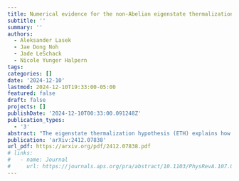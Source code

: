 ```yaml
---
title: Numerical evidence for the non-Abelian eigenstate thermalization hypothesis
subtitle: ''
summary: ''
authors:
  - Aleksander Lasek
  - Jae Dong Noh
  - Jade LeSchack
  - Nicole Yunger Halpern
tags:
categories: []
date: '2024-12-10'
lastmod: 2024-12-10T19:33:00-05:00
featured: false
draft: false
projects: []
publishDate: '2024-12-10T00:33:00.091248Z'
publication_types:
  - '3'
abstract: "The eigenstate thermalization hypothesis (ETH) explains how generic quantum many-body systems thermalize internally. It implies that local operators' time-averaged expectation values approximately equal their thermal expectation values, regardless of microscopic details. The ETH's range of applicability therefore impacts theory and experiments. Murthy $\textit{et al.}$ recently showed that non-Abelian symmetries conflict with the ETH. Such symmetries have excited interest in quantum thermodynamics lately, as they are equivalent to conserved quantities that fail to commute with each other and noncommutation is a quintessentially quantum phenomenon. Murthy $\textit{et al.}$ proposed a non-Abelian ETH, which we support numerically. The numerics model a one-dimensional (1D) next-nearest-neighbor Heisenberg chain of up to 18 qubits. We represent local operators with matrices relative to an energy eigenbasis. The matrices bear out seven predictions of the non-Abelian ETH. We also prove analytically that the non-Abelian ETH exhibits a self-consistency property. The proof relies on a thermodynamic-entropy definition different from that in Murthy $\textit{et al.}$ This work initiates the observation and application of the non-Abelian ETH."
publication: 'arXiv:2412.07838'
url_pdf: https://arxiv.org/pdf/2412.07838.pdf
# links:
#   - name: Journal
#     url: https://journals.aps.org/pra/abstract/10.1103/PhysRevA.107.012209
---
```

